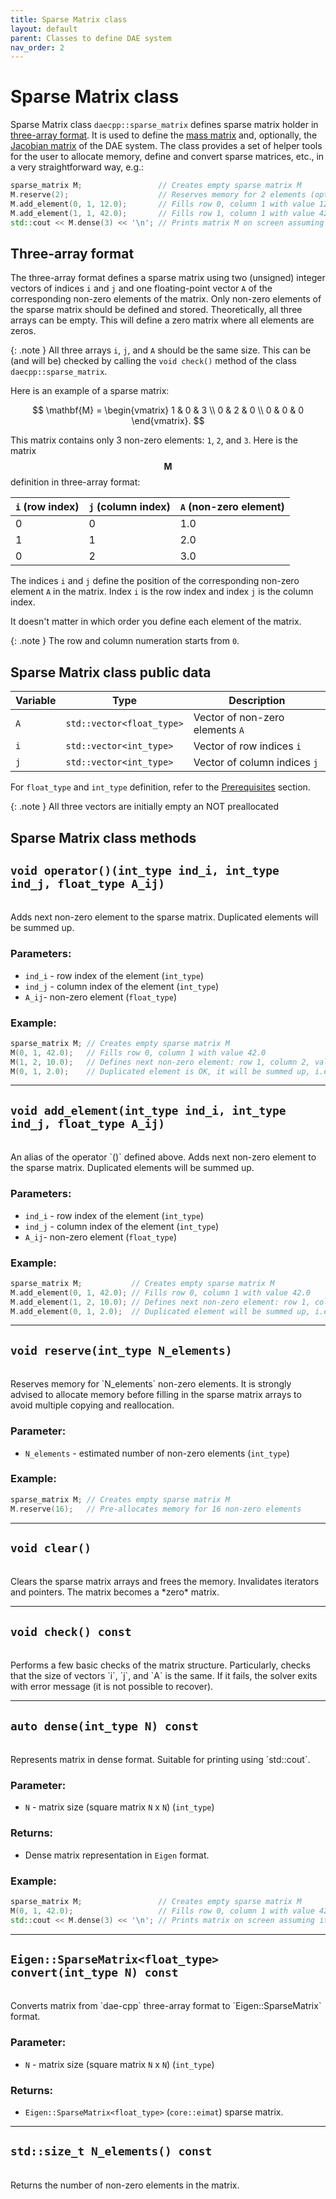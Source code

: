 ```yaml
---
title: Sparse Matrix class
layout: default
parent: Classes to define DAE system
nav_order: 2
---
```


# Sparse Matrix class

Sparse Matrix class `daecpp::sparse_matrix` defines sparse matrix holder in [three-array format](#three-array-format). 
It is used to define the [mass matrix](mass-matrix.html) and, optionally, the [Jacobian matrix](jacobian-matrix.html) of the DAE system.
The class provides a set of helper tools for the user to allocate memory, define and convert sparse matrices, etc., in a very straightforward way, e.g.:

```cpp
sparse_matrix M;                 // Creates empty sparse matrix M
M.reserve(2);                    // Reserves memory for 2 elements (optional)
M.add_element(0, 1, 12.0);       // Fills row 0, column 1 with value 12.0
M.add_element(1, 1, 42.0);       // Fills row 1, column 1 with value 42.0
std::cout << M.dense(3) << '\n'; // Prints matrix M on screen assuming it's a 3x3 matrix
```

## Three-array format

The three-array format defines a sparse matrix using two (unsigned) integer vectors of indices `i` and `j` and one floating-point vector `A` of the corresponding non-zero elements of the matrix. Only non-zero elements of the sparse matrix should be defined and stored. Theoretically, all three arrays can be empty. This will define a zero matrix where all elements are zeros.

{: .note }
All three arrays `i`, `j`, and `A` should be the same size. This can be (and will be) checked by calling the `void check()` method of the class `daecpp::sparse_matrix`.

Here is an example of a sparse matrix:

$$
\mathbf{M} =
\begin{vmatrix}
1 & 0 & 3 \\
0 & 2 & 0 \\
0 & 0 & 0
\end{vmatrix}.
$$

This matrix contains only 3 non-zero elements: `1`, `2`, and `3`.
Here is the matrix $$\mathbf{M}$$ definition in three-array format:

| `i` (row index) | `j` (column index) | `A` (non-zero element) |
| --------------- | ------------------ | ---------------------- |
| 0               | 0                  | 1.0                    |
| 1               | 1                  | 2.0                    |
| 0               | 2                  | 3.0                    |

The indices `i` and `j` define the position of the corresponding non-zero element `A` in the matrix. Index `i` is the row index and index `j` is the column index.

It doesn't matter in which order you define each element of the matrix.

{: .note }
The row and column numeration starts from `0`.

## Sparse Matrix class public data

| Variable | Type | Description |
| -------- | ---- | ----------- |
| `A`      | `std::vector<float_type>` | Vector of non-zero elements `A` |
| `i`      | `std::vector<int_type>`   | Vector of row indices `i`       |
| `j`      | `std::vector<int_type>`   | Vector of column indices `j`    |

For `float_type` and `int_type` definition, refer to the [Prerequisites](prerequisites.html#dae-cpp-types) section.

{: .note }
All three vectors are initially empty an NOT preallocated

## Sparse Matrix class methods

## `void operator()(int_type ind_i, int_type ind_j, float_type A_ij)`

<br>
Adds next non-zero element to the sparse matrix.
Duplicated elements will be summed up.

### Parameters:

- `ind_i` - row index of the element (`int_type`)
- `ind_j` - column index of the element (`int_type`)
- `A_ij`- non-zero element (`float_type`)

### Example:

```cpp
sparse_matrix M; // Creates empty sparse matrix M
M(0, 1, 42.0);   // Fills row 0, column 1 with value 42.0
M(1, 2, 10.0);   // Defines next non-zero element: row 1, column 2, value 10.0
M(0, 1, 2.0);    // Duplicated element is OK, it will be summed up, i.e., the value will be 44.0
```

----

## `void add_element(int_type ind_i, int_type ind_j, float_type A_ij)`

<br>
An alias of the operator `()` defined above.
Adds next non-zero element to the sparse matrix.
Duplicated elements will be summed up.

### Parameters:

- `ind_i` - row index of the element (`int_type`)
- `ind_j` - column index of the element (`int_type`)
- `A_ij`- non-zero element (`float_type`)

### Example:

```cpp
sparse_matrix M;           // Creates empty sparse matrix M
M.add_element(0, 1, 42.0); // Fills row 0, column 1 with value 42.0
M.add_element(1, 2, 10.0); // Defines next non-zero element: row 1, column 2, value 10.0
M.add_element(0, 1, 2.0);  // Duplicated element will be summed up, i.e., the value will be 44.0
```

----

## `void reserve(int_type N_elements)`

<br>
Reserves memory for `N_elements` non-zero elements. It is strongly advised to allocate memory before filling in the sparse matrix arrays to avoid multiple copying and reallocation.

### Parameter:

- `N_elements` - estimated number of non-zero elements (`int_type`)

### Example:

```cpp
sparse_matrix M; // Creates empty sparse matrix M
M.reserve(16);   // Pre-allocates memory for 16 non-zero elements
```

----

## `void clear()`

<br>
Clears the sparse matrix arrays and frees the memory. Invalidates iterators and pointers. The matrix becomes a *zero* matrix.

----

## `void check() const`

<br>
Performs a few basic checks of the matrix structure. Particularly, checks that the size of vectors `i`, `j`, and `A` is the same.
If it fails, the solver exits with error message (it is not possible to recover).

----

## `auto dense(int_type N) const`

<br>
Represents matrix in dense format. Suitable for printing using `std::cout`.

### Parameter:

- `N` - matrix size (square matrix `N` x `N`) (`int_type`)

### Returns:

- Dense matrix representation in `Eigen` format.

### Example:

```cpp
sparse_matrix M;                 // Creates empty sparse matrix M
M(0, 1, 42.0);                   // Fills row 0, column 1 with value 42.0
std::cout << M.dense(3) << '\n'; // Prints matrix on screen assuming it's a 3x3 matrix
```

----

## `Eigen::SparseMatrix<float_type> convert(int_type N) const`

<br>
Converts matrix from `dae-cpp` three-array format to `Eigen::SparseMatrix` format.

### Parameter:

- `N` - matrix size (square matrix `N` x `N`) (`int_type`)

### Returns:

- `Eigen::SparseMatrix<float_type>` (`core::eimat`) sparse matrix.

----

## `std::size_t N_elements() const`

<br>
Returns the number of non-zero elements in the matrix.

